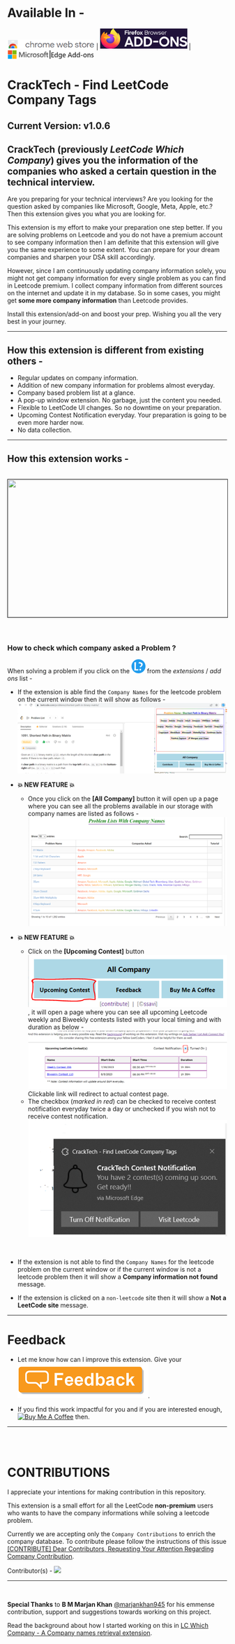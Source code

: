 # Available In -
<a href = "https://chrome.google.com/webstore/detail/cracktech-find-leetcode-c/fmbicfmfmangckllfaomfkhdankgapfk" target="_blank"><img src="/static/chrome-webstore.png" width="200"></a> | <a href = "https://addons.mozilla.org/en-US/firefox/addon/cracktech-leetcode-company-tag/" target="_blank"><img src="/static/firefox-add-on-store.PNG" width="200"></a> | <a href = "https://microsoftedge.microsoft.com/addons/detail/leetcode-which-company/aknogcjbpnfdmmnlphmkpcldbepblapf" target="_blank"><img src="/static/ms-edge-store.PNG" width="200"></a>

# CrackTech - Find LeetCode Company Tags 

## Current Version: v1.0.6

## CrackTech (previously *LeetCode Which Company*) gives you the information of the companies who asked a certain question in the technical interview.

Are you preparing for your technical interviews? Are you looking for the question asked by companies like Microsoft, Google, Meta, Apple, etc.? Then this extension gives you what you are looking for.

This extension is my effort to make your preparation one step better. If you are solving problems on Leetcode and you do not have a premium account to see company information then I am definite that this extension will give you the same experience to some extent. You can prepare for your dream companies and sharpen your DSA skill accordingly.

However, since I am continuously updating company information solely, you might not get company information for every single problem as you can find in Leetcode premium. I collect company information from different sources on the internet and update it in my database. So in some cases, you might get **some more company information** than Leetcode provides.

Install this extension/add-on and boost your prep. Wishing you all the very best in your journey.

------ 
## How this extension is different from existing others - 

- Regular updates on company information.
- Addition of new company information for problems almost everyday.
- Company based problem list at a glance.
- A pop-up window extension. No garbage, just the content you needed.
- Flexible to LeetCode UI changes. So no downtime on your preparation.
- Upcoming Contest Notification everyday. Your preparation is going to be even more harder now.
- No data collection.

------ 
## How this extension works - 
<center><br>
<a href="http://www.youtube.com/watch?feature=player_embedded&v=kELpCJ3Rc_Q" target="_blank">
 <img src="https://img.youtube.com/vi/kELpCJ3Rc_Q/hqdefault.jpg" width="560" height="315" border="1" />
</a></center>
<br><br>

### **How to check which company asked a Problem ?**
When solving a problem if you click on the ![icon](chrome/res/32.png) from the *extensions* / *add ons* list -

- If the extension is able find the `Company Names` for the leetcode problem on the current window then it will show as follows - 
![found](/static/webfile/info_shows.PNG)

- **💥 NEW FEATURE 💥**
    
    - Once you click on the **[All Company]** button it will open up a page where you can see all the problems available in our storage with company names are listed as follows - ![all company](/static/webfile/complete_list.png)

- **💥 NEW FEATURE 💥**
    - Click on the **[Upcoming Contest]** button ![upcoming_contest](/static/webfile/upcoming-contest-button.PNG), it will open a page where you can see all upcoming Leetcode weekly and Biweekly contests listed with your local timing and with duration as below - 
    ![details_contest_list](/static/webfile/leetcoder.PNG) Clickable link will redirect to actual contest page.
    - The checkbox (*marked in red*) can be checked to receive contest notification everyday twice a day or unchecked if you wish not to receive contest notification. ![notification](/static/webfile/notification.PNG)

<br>

- If the extension is not able to find the `Company Names` for the leetcode problem on the current window or if the current window is not a leetcode problem then it will show a **Company information not found** message.


- If the extension is clicked on a `non-leetcode` site then it will show a **Not a LeetCode site** message.


-----
# Feedback
- Let me know how can I improve this extension. Give your <a href='https://forms.gle/cAW1jxYxUTwgUmMd9' target="_blank">![feedback](/static/feedback-button-file.png)</a>.

- If you find this work impactful for you and if you are interested enough, <a href="https://www.buymeacoffee.com/ssavi" target="_blank"><img src="https://cdn.buymeacoffee.com/buttons/v2/default-yellow.png" alt="Buy Me A Coffee" style="height: 60px !important;width: 217px !important;" ></a> then.
-----
<br><br>

# CONTRIBUTIONS
I appreciate your intentions for making contribution in this repository. 

This extension is a small effort for all the LeetCode **non-premium** users who wants to have the company informations while solving a leetcode problem. 

Currently we are accepting only the `Company Contributions` to enrich the company database. To contribute please follow the instructions of this issue [[CONTRIBUTE] Dear Contributors, Requesting Your Attention Regarding Company Contribution](https://github.com/ssavi-ict/LC-Which-Company/issues/4).


Contributor(s) - 
<a href="https://github.com/ssavi-ict/lc-which-company/graphs/contributors">
  <img src="https://contrib.rocks/image?repo=ssavi-ict/lc-which-company" />
</a>

----
<br>

**Special Thanks** to **B M Marjan Khan** [@marjankhan945](https://github.com/marjankhan945) for his emmense contribution, support and suggestions towards working on this project.

Read the background about how I started working on this in [LC Which Company - A Company names retrieval extension](https://sites.google.com/view/iamavik/leetcode-which-company-a-company-names-retrieval-extension).

